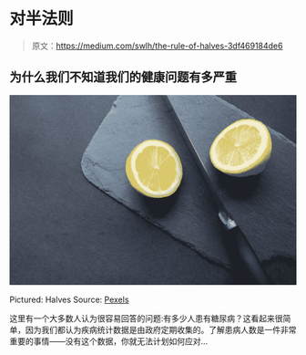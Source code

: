 # 对半法则

> 原文：<https://medium.com/swlh/the-rule-of-halves-3df469184de6>

## 为什么我们不知道我们的健康问题有多严重

![](img/e9dae9409032e4fe9465e46f38328ab3.png)

Pictured: Halves Source: [Pexels](https://www.pexels.com/photo/sliced-lemon-952354/)

这里有一个大多数人认为很容易回答的问题:有多少人患有糖尿病？这看起来很简单，因为我们都认为疾病统计数据是由政府定期收集的。了解患病人数是一件非常重要的事情——没有这个数据，你就无法计划如何应对…